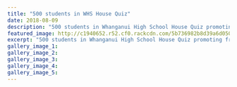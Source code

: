 ```yaml
---
title: "500 students in WHS House Quiz"
date: 2018-08-09
description: "500 students in Whanganui High School House Quiz promoting friendly rivalry..."
featured_image: http://c1940652.r52.cf0.rackcdn.com/5b736982b8d39a6d05000a8e/RCP-article-photo.gif
excerpt: "500 students in Whanganui High School House Quiz promoting friendly rivalry."
gallery_image_1: 
gallery_image_2: 
gallery_image_3: 
gallery_image_4: 
gallery_image_5: 
---
```

